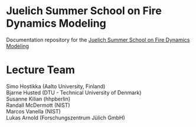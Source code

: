 # Juelich Summer School on Fire Dynamics Modeling

Documentation repository for the [Juelich Summer School on Fire Dynamics Modeling](https://www.fz-juelich.de/ias/ias-7/EN/Research/Fire_Dynamics/Events/SummerSchool2022/_node.html)

# Lecture Team

Simo Hostikka (Aalto University, Finland)  
Bjarne Husted (DTU - Technical University of Denmark)  
Susanne Kilian (hhpberlin)  
Randall McDermott (NIST)  
Marcos Vanella (NIST)  
Lukas Arnold (Forschungszentrum Jülich GmbH)  


